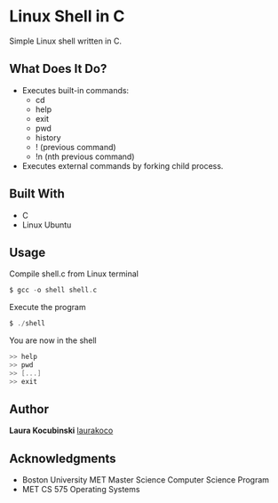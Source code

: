 # Linux Shell in C

Simple Linux shell written in C.

## What Does It Do?

* Executes built-in commands:
  * cd
  * help
  * exit
  * pwd
  * history
  * ! (previous command)
  * !n (nth previous command)
* Executes external commands by forking child process.

## Built With

* C
* Linux Ubuntu

## Usage

Compile shell.c from Linux terminal

```c
$ gcc -o shell shell.c
```

Execute the program

```c
$ ./shell
```

You are now in the shell

```c
>> help
>> pwd
>> [...]
>> exit
```

## Author

**Laura Kocubinski** [laurakoco](https://github.com/laurakoco)

## Acknowledgments

* Boston University MET Master Science Computer Science Program
* MET CS 575 Operating Systems
